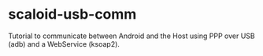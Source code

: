 scaloid-usb-comm
================

Tutorial to communicate between Android and the Host using PPP over USB (adb) and a WebService (ksoap2).
